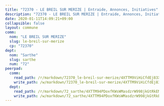 ```yaml
---
title: "72370 - LE BREIL SUR MERIZE | Entraide, Annonces, Initiatives"
description: "72370 - LE BREIL SUR MERIZE | Entraide, Annonces, Initiatives"
date: 2020-01-11T14:09:21+09:00
collapsible: false
layout: commune
comm:
  nom: "LE BREIL SUR MERIZE"
  slug: le-breil-sur-merize
  cp: "72370"
dept:
  nom: "Sarthe"
  slug: sarthe
  num: "72"
peerpad:
  comm:
    read_path: /r/markdown/72370_le-breil-sur-merize/4XTTM9ViHiCfdEj83XNmkctpBxm2iL8GXfoCCw7FzZDNTtGU3
    write_path: /w/markdown/72370_le-breil-sur-merize/4XTTM9ViHiCfdEj83XNmkctpBxm2iL8GXfoCCw7FzZDNTtGU3-K3TgUYuZp9KaEjPPkbMG6UkJBS7hr3uvckXawRaSACYGRinNUaqa46MR6MtizF6HpQ83Qx4CrDthvg3cjtfGAr5ibqkxuhPtDNYU4ARB3QmxSxBb8F2GKtKKY5KEqPBvnURSuXfq
  dept:
    read_path: /r/markdown/72_sarthe/4XTTM94PDoxfKWsWMasdzrW998jkGtRkEM3CSUC42xSpuJKZ5
    write_path: /w/markdown/72_sarthe/4XTTM94PDoxfKWsWMasdzrW998jkGtRkEM3CSUC42xSpuJKZ5-K3TgTpjFyG67yVeuXvSAfSYzY4Yx2FMtDhgpv5HM2EDBJRVMn95z33xx4XjRNYNVaVsBPQ1t4pG9MoyNqwTqa8mcnEUB8rK4BMVbvUhCtGWCPSFnDCaT8GJTyimDgsCirLN3zswh
---
```


